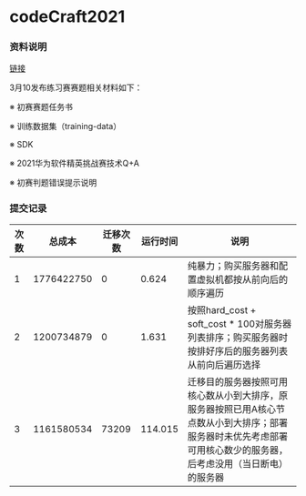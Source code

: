 # codeCraft2021

### 资料说明

[链接](https://developer.huaweicloud.com/hero/thread-112802-1-1.html)

3月10发布练习赛赛题相关材料如下：

※ 初赛赛题任务书

※ 训练数据集（training-data）

※ SDK

※ 2021华为软件精英挑战赛技术Q+A

※ 初赛判题错误提示说明

### 提交记录

| 次数 | 总成本     | 迁移次数 | 运行时间 | 说明                                                         |
| ---- | ---------- | -------- | -------- | ------------------------------------------------------------ |
| 1    | 1776422750 | 0        | 0.624    | 纯暴力；购买服务器和配置虚拟机都按从前向后的顺序遍历         |
| 2    | 1200734879 | 0        | 1.631    | 按照hard_cost + soft_cost * 100对服务器列表排序；购买服务器时按排好序后的服务器列表从前向后遍历选择 |
| 3    | 1161580534 | 73209    | 114.015  | 迁移目的服务器按照可用核心数从小到大排序，原服务器按照已用A核心节点数从小到大排序；部署服务器时未优先考虑部署可用核心数少的服务器，后考虑没用（当日断电）的服务器 |

